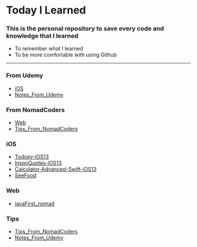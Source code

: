 # Today I Learned
### This is the personal repository to save every code and knowledge that I learned

* To remember what I learned
* To be more comfortable with using Github
---
### From Udemy
* [iOS](#ios)
* [Notes_From_Udemy](#tips)

### From NomadCoders
* [Web](#web)
* [Tips_From_NomadCoders](#tips)

### iOS
- [Todoey-iOS13](Todoey-iOS13)
- [InspoQuotes-iOS13](InspoQuotes-iOS13)
- [Calculator-Advanced-Swift-iOS13](Calculator-Advanced-Swift-iOS13)
- [SeeFood](SeeFood)

### Web
- [javaFirst_nomad](javaFirst_nomad)

### Tips
- [Tips_From_NomadCoders](Tips_From_NomadCoders)
- [Notes_From_Udemy](Notes_From_Udemy)

